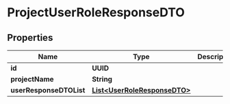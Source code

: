 

# ProjectUserRoleResponseDTO


## Properties

| Name | Type | Description | Notes |
|------------ | ------------- | ------------- | -------------|
|**id** | **UUID** |  |  [optional] |
|**projectName** | **String** |  |  [optional] |
|**userResponseDTOList** | [**List&lt;UserRoleResponseDTO&gt;**](UserRoleResponseDTO.md) |  |  [optional] |




